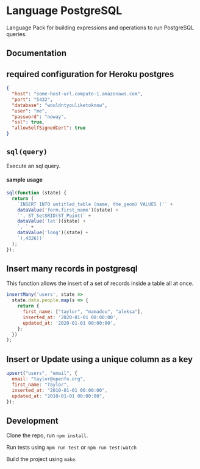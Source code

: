 # Language PostgreSQL

Language Pack for building expressions and operations to run PostgreSQL queries.

## Documentation

## required configuration for Heroku postgres

```json
{
  "host": "some-host-url.compute-1.amazonaws.com",
  "port": "5432",
  "database": "wouldntyouliketoknow",
  "user": "me",
  "password": "noway",
  "ssl": true,
  "allowSelfSignedCert": true
}
```

## `sql(query)`

Execute an sql query.

#### sample usage

```js
sql(function (state) {
  return (
    `INSERT INTO untitled_table (name, the_geom) VALUES ('` +
    dataValue('form.first_name')(state) +
    `', ST_SetSRID(ST_Point(` +
    dataValue('lat')(state) +
    `, ` +
    dataValue('long')(state) +
    `),4326))`
  );
});
```

## Insert many records in postgresql
This function allows the insert of a set of records inside a table all at once.

```js
insertMany('users', state =>
  state.data.people.map(s => {
    return {
      first_name: ["taylor", "mamadou", "aleksa"],
      inserted_at: '2020-01-01 00:00:00',
      updated_at: '2020-01-01 00:00:00',
    };
  })
);
```
## Insert or Update using a unique column as a key
```js
upsert("users", "email", {
  email: "taylor@openfn.org",
  first_name: "Taylor",
  inserted_at: "2010-01-01 00:00:00",
  updated_at: "2010-01-01 00:00:00",
});
```


## Development

Clone the repo, run `npm install`.

Run tests using `npm run test` or `npm run test:watch`

Build the project using `make`.
